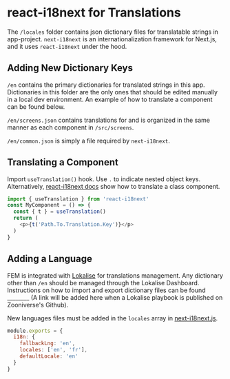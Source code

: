 # react-i18next for Translations

The `/locales` folder contains json dictionary files for translatable strings in app-project. `next-i18next` is an internationalization framework for Next.js, and it uses `react-i18next` under the hood.


## Adding New Dictionary Keys

`/en` contains the primary dictionaries for translated strings in this app. Dictionaries in this folder are the only ones that should be edited manually in a local dev environment. An example of how to translate a component can be found below.

`/en/screens.json` contains translations for and is organized in the same manner as each component in `/src/screens`. 

`/en/common.json` is simply a file required by `next-i18next`.


## Translating a Component

Import `useTranslation()` hook. Use `.` to indicate nested object keys. Alternatively, [react-i18next docs](https://react.i18next.com/latest/withtranslation-hoc) show how to translate a class component.

```js
import { useTranslation } from 'react-i18next'
const MyComponent = () => {
  const { t } = useTranslation()
  return (
    <p>{t('Path.To.Translation.Key')}</p>
  )
}
```


## Adding a Language

FEM is integrated with [Lokalise](https://app.lokalise.com) for translations management. Any dictionary other than `/en` should be managed through the Lokalise Dashboard. Instructions on how to import and export dictionary files can be found ________ (A link will be added here when a Lokalise playbook is published on Zooniverse's Github).

New languages files must be added in the `locales` array in [next-i18next.js](next-i18next.js).

```js
module.exports = {
  i18n: {
    fallbackLng: 'en',
    locales: ['en', 'fr'],
    defaultLocale: 'en'
  }
}
```
